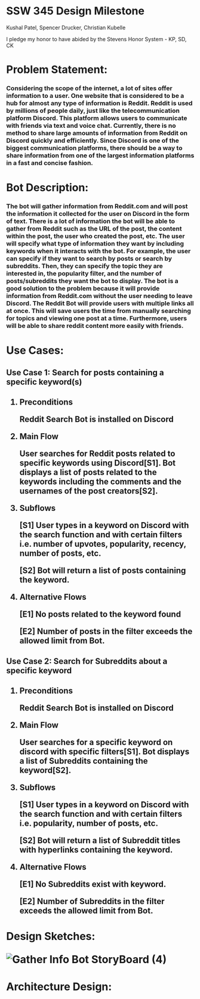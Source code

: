 # SSW 345 Design Milestone

Kushal Patel, Spencer Drucker, Christian Kubelle

I pledge my honor to have abided by the Stevens Honor System - KP, SD, CK


<h1>Problem Statement:
  
  <h3>Considering the scope of the internet, a lot of sites offer information to a user. One website that is considered to be a hub for almost any type of information is Reddit.
  Reddit is used by millions of people daily, just like the telecommunication platform Discord. This platform allows users to communicate with friends via text and voice chat.
  Currently, there is no method to share large amounts of information from Reddit on Discord quickly and efficiently. Since Discord is one of the biggest communication platforms,
  there should be a way to share information from one of the largest information platforms in a fast and concise fashion.

<h1>Bot Description:
  
  <h3>The bot will gather information from Reddit.com and will post the information it collected for the user on Discord in the form of text. There is a lot of information the bot
will be able to gather from Reddit such as the URL of the post, the content within the post, the user who created the post, etc. The user will specify what type of information
they want by including keywords when it interacts with the bot. For example, the user can specify if they want to search by posts or search by subreddits. Then, they can 
specify the topic they are interested in, the popularity filter, and the number of posts/subreddits they want the bot to display.
	The bot is a good solution to the problem because it will provide information from Reddit.com without the user needing to leave Discord. The Reddit Bot will provide users 
with multiple links all at once. This will save users the time from manually searching for topics and viewing one post at a time. Furthermore, users will be able to share 
reddit content more easily with friends.

  
<h1>Use Cases:
  
<h2>Use Case 1: Search for posts containing a specific keyword(s)<h2>

1. Preconditions

   Reddit Search Bot is installed on Discord

2. Main Flow

   User searches for Reddit posts related to specific keywords using Discord[S1]. Bot displays a list of posts related to the keywords including the comments and the usernames
   of the post creators[S2].


3. Subflows

    [S1] User types in a keyword on Discord with the search function and with certain filters i.e. number of upvotes, popularity, recency, number of posts, etc.
    
    [S2] Bot will return a list of posts containing the keyword.  

4. Alternative Flows

    [E1] No posts related to the keyword found
    
    [E2] Number of posts in the filter exceeds the allowed limit from Bot.



<h2>Use Case 2: Search for Subreddits about a specific keyword<h2>

1. Preconditions

   Reddit Search Bot is installed on Discord

2. Main Flow

   User searches for a specific keyword on discord with specific filters[S1]. Bot displays a list of Subreddits containing the keyword[S2].


3. Subflows

   [S1] User types in a keyword on Discord with the search function and with certain filters i.e. popularity, number of posts, etc.
   
   [S2] Bot will return a list of Subreddit titles with hyperlinks containing the keyword.  
  
4. Alternative Flows

   [E1] No Subreddits exist with keyword.
   
   [E2] Number of Subreddits in the filter exceeds the allowed limit from Bot.

  
<h1>Design Sketches:
 
![Gather Info Bot StoryBoard (4)](https://user-images.githubusercontent.com/62805944/112771149-7b67e580-8ff8-11eb-9e11-106c0d74c2a2.png)

<h1>Architecture Design:
